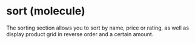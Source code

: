 # sort (molecule)

The sorting section allows you to sort by name, price or rating, as well as display product grid in reverse order and a certain amount.
